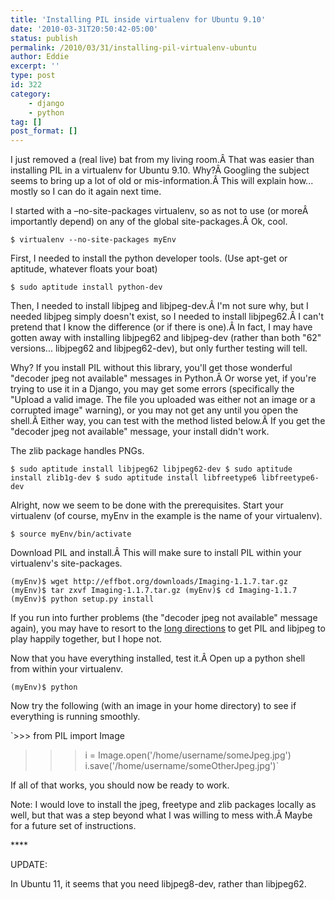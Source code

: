 ```yaml
---
title: 'Installing PIL inside virtualenv for Ubuntu 9.10'
date: '2010-03-31T20:50:42-05:00'
status: publish
permalink: /2010/03/31/installing-pil-virtualenv-ubuntu
author: Eddie
excerpt: ''
type: post
id: 322
category:
    - django
    - python
tag: []
post_format: []
---
```

I just removed a (real live) bat from my living room.Â That was easier than installing PIL in a virtualenv for Ubuntu 9.10. Why?Â Googling the subject seems to bring up a lot of old or mis-information.Â This will explain how... mostly so I can do it again next time.

I started with a –no-site-packages virtualenv, so as not to use (or moreÂ importantly depend) on any of the global site-packages.Â Ok, cool.

`$ virtualenv --no-site-packages myEnv`

First, I needed to install the python developer tools. (Use apt-get or aptitude, whatever floats your boat)

`$ sudo aptitude install python-dev`

Then, I needed to install libjpeg and libjpeg-dev.Â I'm not sure why, but I needed libjpeg simply doesn't exist, so I needed to install libjpeg62.Â I can't pretend that I know the difference (or if there is one).Â In fact, I may have gotten away with installing libjpeg62 and libjpeg-dev (rather than both "62" versions... libjpeg62 and libjpeg62-dev), but only further testing will tell.

Why? If you install PIL without this library, you'll get those wonderful "decoder jpeg not available" messages in Python.Â Or worse yet, if you're trying to use it in a Django, you may get some errors (specifically the "Upload a valid image. The file you uploaded was either not an image or a corrupted image" warning), or you may not get any until you open the shell.Â Either way, you can test with the method listed below.Â If you get the "decoder jpeg not available" message, your install didn't work.

The zlib package handles PNGs.

`$ sudo aptitude install libjpeg62 libjpeg62-dev
$ sudo aptitude install zlib1g-dev
$ sudo aptitude install libfreetype6 libfreetype6-dev`

Alright, now we seem to be done with the prerequisites. Start your virtualenv (of course, myEnv in the example is the name of your virtualenv).

`$ source myEnv/bin/activate`

Download PIL and install.Â This will make sure to install PIL within your virtualenv's site-packages.

`(myEnv)$ wget http://effbot.org/downloads/Imaging-1.1.7.tar.gz
(myEnv)$ tar zxvf Imaging-1.1.7.tar.gz
(myEnv)$ cd Imaging-1.1.7
(myEnv)$ python setup.py install`

If you run into further problems (the "decoder jpeg not available" message again), you may have to resort to the [long directions](http://effbot.org/zone/pil-decoder-jpeg-not-available.htm) to get PIL and libjpeg to play happily together, but I hope not.

Now that you have everything installed, test it.Â Open up a python shell from within your virtualenv.

`(myEnv)$ python`

Now try the following (with an image in your home directory) to see if everything is running smoothly.

`>>> from PIL import Image
>>> i = Image.open('/home/username/someJpeg.jpg')
>>> i.save('/home/username/someOtherJpeg.jpg')`

If all of that works, you should now be ready to work.

Note: I would love to install the jpeg, freetype and zlib packages locally as well, but that was a step beyond what I was willing to mess with.Â Maybe for a future set of instructions.

\*\*\*\*

UPDATE:

In Ubuntu 11, it seems that you need libjpeg8-dev, rather than libjpeg62.